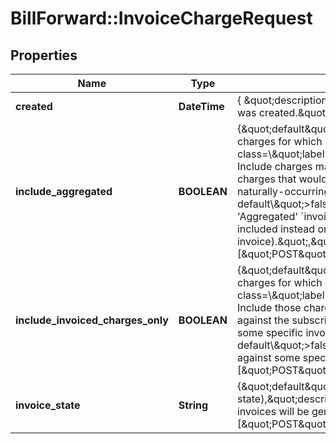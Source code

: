 # BillForward::InvoiceChargeRequest

## Properties
Name | Type | Description | Notes
------------ | ------------- | ------------- | -------------
**created** | **DateTime** | { \&quot;description\&quot; : \&quot;The UTC DateTime when the object was created.\&quot;, \&quot;verbs\&quot;:[] } | [optional] 
**include_aggregated** | **BOOLEAN** | {\&quot;default\&quot;:false,\&quot;description\&quot;:\&quot;Outstanding charges for which invoices will be generated:&lt;br&gt;&lt;span class&#x3D;\\\&quot;label label-default\\\&quot;&gt;true&lt;/span&gt; &amp;mdash; Include charges marked with &#39;Aggregated&#39; &#x60;invoicingType&#x60; (i.e. charges that would otherwise be included anyway in the next naturally-occurring invoice)&lt;br&gt;&lt;span class&#x3D;\\\&quot;label label-default\\\&quot;&gt;false&lt;/span&gt; &amp;mdash; Exclude charges marked with &#39;Aggregated&#39; &#x60;invoicingType&#x60; (i.e. prefer that these charges be included instead on the next naturally-occurring invoice).\&quot;,\&quot;verbs\&quot;:[\&quot;POST\&quot;,\&quot;GET\&quot;]} | [optional] [default to false]
**include_invoiced_charges_only** | **BOOLEAN** | {\&quot;default\&quot;:false,\&quot;description\&quot;:\&quot;Outstanding charges for which invoices will be generated:&lt;br&gt;&lt;span class&#x3D;\\\&quot;label label-default\\\&quot;&gt;true&lt;/span&gt; &amp;mdash; Include those charges raised with &#39;no invoice&#39; specified (i.e. charges against the subscription) &amp;mdash; as well as charges raised against some specific invoice.&lt;br&gt;&lt;span class&#x3D;\\\&quot;label label-default\\\&quot;&gt;false&lt;/span&gt; &amp;mdash; Include only charges raised against some specific invoice.\&quot;,\&quot;verbs\&quot;:[\&quot;POST\&quot;,\&quot;GET\&quot;]} | [optional] [default to false]
**invoice_state** | **String** | {\&quot;default\&quot;:null (invoice is raised in its default initial state),\&quot;description\&quot;:\&quot;Initial state with which any invoices will be generated.\&quot;,\&quot;verbs\&quot;:[\&quot;POST\&quot;,\&quot;GET\&quot;]} | [optional] 


